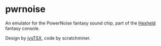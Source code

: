 # pwrnoise
An emulator for the PowerNoise fantasy sound chip, part of the [Hexheld](https://github.com/Hexheld/) fantasy console.

Design by [jvsTSX](https://github.com/jvsTSX/), code by scratchminer.